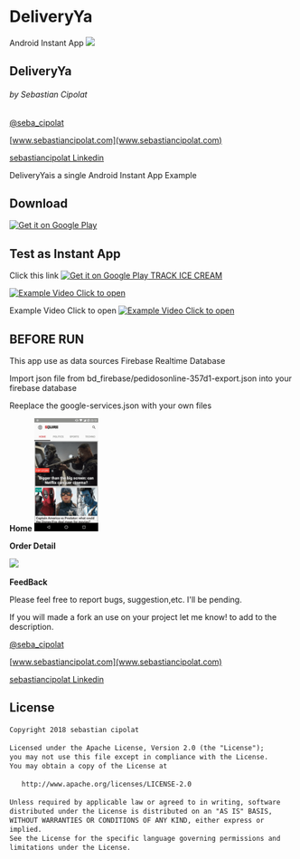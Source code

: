 # DeliveryYa
Android Instant App 
<img src='https://github.com/sebacipolat/DeliveryYa/blob/master/deliveryya-base/src/main/res/drawable-xhdpi/ic_launcher.png' height="100"/>

## DeliveryYa
###### by Sebastian Cipolat
[@seba_cipolat](http://twitter.com/seba_cipolat)

[www.sebastiancipolat.com](www.sebastiancipolat.com)

[sebastiancipolat Linkedin](www.linkedin.com/in/sebastiancipolat)


DeliveryYais a single Android Instant App Example


## Download 
<p>
<a href='https://play.google.com/store/apps/details?id=com.cipolat.deliveryya'>
<img alt='Get it on Google Play' src='https://play.google.com/intl/en_us/badges/images/generic/en_badge_web_generic.png' height="100"/>
</a>
</p>  

## Test as Instant App
<p>Click this link 
  <a href='https://pedidosonline-357d1.firebaseapp.com/deliveryya/order?id=112233445566'>
<img alt='Get it on Google Play' src='https://play.google.com/intl/en_us/badges/images/generic/en_badge_web_generic.png' height="400"/>
TRACK ICE CREAM
</p>

[![Example Video Click to open](https://github.com/sebacipolat/DeliveryYa/blob/master/ImagesGithub/Screenshot_1508968719.png)](https://www.youtube.com/watch?v=0zLxNS-ePYYs "Example Video")

<p>Example Video Click to open
<a href='https://www.youtube.com/watch?v=0zLxNS-ePYYs'>
<img alt='Example Video Click to open' src='https://github.com/sebacipolat/DeliveryYa/blob/master/ImagesGithub/Screenshot_1508968719.png' height="400"/>
</a>
</p>  

## BEFORE RUN

This app use as data sources Firebase Realtime Database

Import json file from bd_firebase/pedidosonline-357d1-export.json into your firebase database

Reeplace the google-services.json with your own files

**Home**
<img src='https://github.com/sebacipolat/Squire/blob/master/Images/home.png' height="200"/>


**Order Detail**

<img src='https://github.com/sebacipolat/DeliveryYa/blob/master/ImagesGithub/pizza.png' height="200"/>



  
**FeedBack**

  Please feel free to report bugs, suggestion,etc. I'll be pending.
  
  If you will made a fork an use on your project let me know! to add to the description.

[@seba_cipolat](http://twitter.com/seba_cipolat)

[www.sebastiancipolat.com](www.sebastiancipolat.com)

[sebastiancipolat Linkedin](www.linkedin.com/in/sebastiancipolat)

## License
    Copyright 2018 sebastian cipolat

    Licensed under the Apache License, Version 2.0 (the "License");
    you may not use this file except in compliance with the License.
    You may obtain a copy of the License at

       http://www.apache.org/licenses/LICENSE-2.0

    Unless required by applicable law or agreed to in writing, software
    distributed under the License is distributed on an "AS IS" BASIS,
    WITHOUT WARRANTIES OR CONDITIONS OF ANY KIND, either express or implied.
    See the License for the specific language governing permissions and
    limitations under the License.
